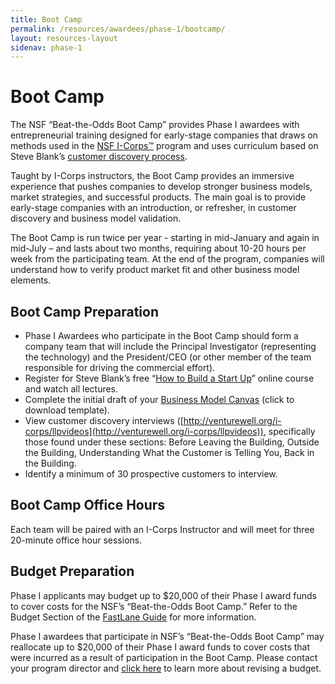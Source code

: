```yaml
---
title: Boot Camp
permalink: /resources/awardees/phase-1/bootcamp/
layout: resources-layout
sidenav: phase-1
---
```


# Boot Camp

The NSF “Beat-the-Odds Boot Camp” provides Phase I awardees with entrepreneurial training designed for early-stage companies that draws on methods used in the [NSF I-Corps™](https://www.nsf.gov/news/special_reports/i-corps/) program and uses curriculum based on Steve Blank’s [customer discovery process](https://steveblank.com/2014/06/28/customer-discovery-the-search-for-productmarket-fit-2-minutes-to-see-why/).

Taught by I-Corps instructors, the Boot Camp provides an immersive experience that pushes companies to develop stronger business models, market strategies, and successful products. The main goal is to provide early-stage companies with an introduction, or refresher, in customer discovery and business model validation. 

The Boot Camp is run twice per year - starting in mid-January and again in mid-July – and lasts about two months, requiring about 10-20 hours per week from the participating team. At the end of the program, companies will understand how to verify product market fit and other business model elements.

## Boot Camp Preparation

- Phase I Awardees who participate in the Boot Camp should form a company team that will include the Principal Investigator (representing the technology) and the President/CEO (or other member of the team responsible for driving the commercial effort). 
- Register for Steve Blank’s free “[How to Build a Start Up](https://www.udacity.com/course/how-to-build-a-startup--ep245)” online course and watch all lectures. 
- Complete the initial draft of your [Business Model Canvas](/assets/files/awardees/the-business-model-canvas.pdf) (click to download template).  
- View customer discovery interviews ([http://venturewell.org/i-corps/llpvideos](http://venturewell.org/i-corps/llpvideos)), specifically those found under these sections: Before Leaving the Building, Outside the Building, Understanding What the Customer is Telling You, Back in the Building.
- Identify a minimum of 30 prospective customers to interview.

## Boot Camp Office Hours

Each team will be paired with an I-Corps Instructor and will meet for three 20-minute office hour sessions. 

## Budget Preparation

Phase I applicants may budget up to $20,000 of their Phase I award funds to cover costs for the NSF’s “Beat-the-Odds Boot Camp.” Refer to the Budget Section of the [FastLane Guide](/fastlane/form-prep-2/) for more information.

Phase I awardees that participate in NSF’s “Beat-the-Odds Boot Camp” may reallocate up to $20,000 of their Phase I award funds to cover costs that were incurred as a result of participation in the Boot Camp. Please contact your program director and [click here](/resources/awardees/phase-1/revised-budget/) to learn more about revising a budget. 
